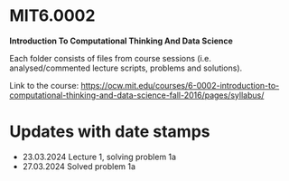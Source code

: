 # MIT6.0002 
**Introduction To Computational Thinking And Data Science**

Each folder consists of files from course sessions (i.e. analysed/commented lecture scripts, problems and solutions).

Link to the course: https://ocw.mit.edu/courses/6-0002-introduction-to-computational-thinking-and-data-science-fall-2016/pages/syllabus/

# Updates with date stamps
- 23.03.2024 Lecture 1, solving problem 1a
- 27.03.2024 Solved problem 1a
